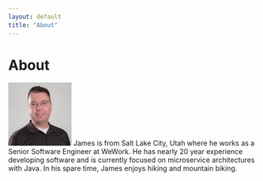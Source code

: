 ```yaml
---
layout: default
title: "About"
---
```


# About

![profile picture](images/25049668.jpeg) James is from Salt Lake City, Utah where he works as a Senior Software Engineer at WeWork. He has nearly 20 year experience developing software and is currently focused on microservice architectures with Java. In his spare time, James enjoys hiking and mountain biking.